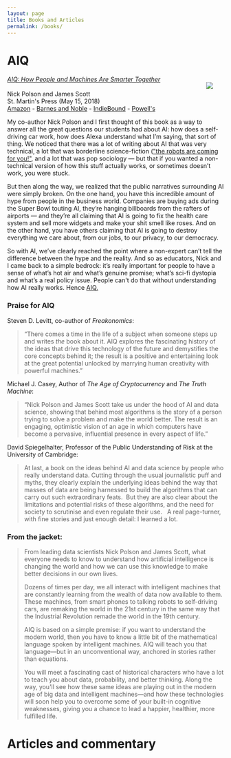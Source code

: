 ```yaml
---
layout: page
title: Books and Articles
permalink: /books/
---
```


# AIQ

<img src="{{ site.baseurl }}/assets/img/posts/AIQ_cover_medium.png" ALIGN="right" style="margin:15px 25px"/>

[_AIQ: How People and Machines Are Smarter Together_  
](https://us.macmillan.com/books/9781250182159)  
Nick Polson and James Scott  
St. Martin's Press (May 15, 2018)  
[Amazon](https://www.amazon.com/dp/1250182158?tag=macmillan-20) - [Barnes and Noble](https://www.barnesandnoble.com/w/aiq-nick-polson/1126974730#/) - [IndieBound](https://www.indiebound.org/book/9781250182159)  - [Powell's](http://www.powells.com/book/aiq-how-people-machines-are-smarter-together-9781250182159)  


My co-author Nick Polson and I first thought of this book as a way to answer all the great questions our students had about AI: how does a self-driving car work, how does Alexa understand what I’m saying, that sort of thing.  We noticed that there was a lot of writing about AI that was very technical, a lot that was borderline science-fiction (["the robots are coming for you!"](https://www.vanityfair.com/news/2017/03/elon-musk-billion-dollar-crusade-to-stop-ai-space-x), and a lot that was pop sociology — but that if you wanted a non-technical version of how this stuff actually works, or sometimes doesn’t work, you were stuck.

But then along the way, we realized that the public narratives surrounding AI were simply broken.  On the one hand, you have this incredible amount of hype from people in the business world.  Companies are buying ads during the Super Bowl touting AI, they’re hanging billboards from the rafters of airports — and they’re all claiming that AI is going to fix the health care system and sell more widgets and make your shit smell like roses.  And on the other hand, you have others claiming that AI is going to destroy everything we care about, from our jobs, to our privacy, to our democracy.

So with AI, we’ve clearly reached the point where a non-expert can’t tell the difference between the hype and the reality.  And so as educators, Nick and I came back to a simple bedrock: it’s really important for people to have a sense of what’s hot air and what’s genuine promise; what’s sci-fi dystopia and what’s a real policy issue. People can't do that without understanding how AI really works.  Hence [AIQ.](https://www.amazon.com/dp/1250182158?tag=macmillan-20)  


### Praise for AIQ

Steven D. Levitt, co-author of _Freakonomics_:  
> “There comes a time in the life of a subject when someone steps up and writes _the_ book about it. AIQ explores the fascinating history of the ideas that drive this technology of the future and demystifies the core concepts behind it; the result is a positive and entertaining look at the great potential unlocked by marrying human creativity with powerful machines.”


Michael J. Casey, Author of _The Age of Cryptocurrency_ and _The Truth Machine_:  
> “Nick Polson and James Scott take us under the hood of AI and data science, showing that behind most algorithms is the story of a person trying to solve a problem and make the world better. The result is an engaging, optimistic vision of an age in which computers have become a pervasive, influential presence in every aspect of life.”


David Spiegelhalter, Professor of the Public Understanding of Risk at the University of Cambridge:  
> At last, a book on the ideas behind AI and data science by people who really understand data. Cutting through the usual journalistic puff and myths, they clearly explain the underlying ideas behind the way that masses of data are being harnessed to build the algorithms that can carry out such extraordinary feats.  But they are also clear about the limitations and potential risks of these algorithms, and the need for society to scrutinise and even regulate their use.   A real page-turner, with fine stories and just enough detail: I learned a lot.


### From the jacket:  

> From leading data scientists Nick Polson and James Scott, what everyone needs to know to understand how artificial intelligence is changing the world and how we can use this knowledge to make better decisions in our own lives.
> 
> Dozens of times per day, we all interact with intelligent machines that are constantly learning from the wealth of data now available to them. These machines, from smart phones to talking robots to self-driving cars, are remaking the world in the 21st century in the same way that the Industrial Revolution remade the world in the 19th century.
> 
> AIQ is based on a simple premise: if you want to understand the modern world, then you have to know a little bit of the mathematical language spoken by intelligent machines. AIQ will teach you that language―but in an unconventional way, anchored in stories rather than equations.
> 
> You will meet a fascinating cast of historical characters who have a lot to teach you about data, probability, and better thinking. Along the way, you'll see how these same ideas are playing out in the modern age of big data and intelligent machines―and how these technologies will soon help you to overcome some of your built-in cognitive weaknesses, giving you a chance to lead a happier, healthier, more fulfilled life.



# Articles and commentary

